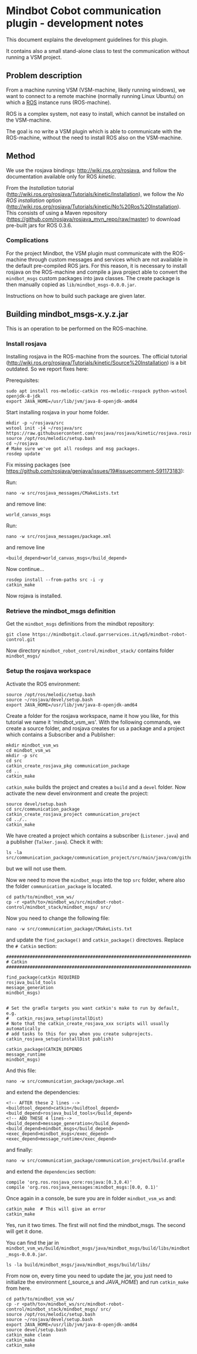 # Mindbot Cobot communication plugin - development notes

This document explains the development guidelines for this plugin.

It contains also a small stand-alone class to test the communication without running a VSM project.


## Problem description

From a machine running VSM (VSM-machine, likely running windows), we want to connect to a remote machine (normally running Linux Ubuntu) on which a [ROS](https://www.ros.org/) instance runs (ROS-machine).

ROS is a complex system, not easy to install, which cannot be installed on the VSM-machine.

The goal is no write a VSM plugin which is able to communicate with the ROS-machine, without the need to install ROS also on the VSM-machine.

## Method

We use the rosjava bindings: <http://wiki.ros.org/rosjava>, and follow the documentation available only for ROS _kinetic_.

From the _Installation_ tutorial (<http://wiki.ros.org/rosjava/Tutorials/kinetic/Installation>), we follow the _No ROS installation_ option (<http://wiki.ros.org/rosjava/Tutorials/kinetic/No%20Ros%20Installation>).
This consists of using a Maven repository (<https://github.com/rosjava/rosjava_mvn_repo/raw/master>) to download pre-built jars for ROS 0.3.6.

### Complications

For the project Mindbot, the VSM plugin must communicate with the ROS-machine through custom messages and services which are not available in the default pre-compiled ROS jars.
For this reason, it is necessary to install rosjava on the ROS-machine and compile a java project able to convert the `mindbot_msgs` custom packages into java classes.
The create package is then manually copied as `lib/mindbot_msgs-0.0.0.jar`.

Instructions on how to build such package are given later.


## Building mindbot_msgs-x.y.z.jar

This is an operation to be performed on the ROS-machine.

### Install rosjava

Installing rosjava in the ROS-machine from the sources.
The official tutorial (<http://wiki.ros.org/rosjava/Tutorials/kinetic/Source%20Installation>) is a bit outdated. So we report fixes here:

Prerequisites:

```
sudo apt install ros-melodic-catkin ros-melodic-rospack python-wstool openjdk-8-jdk
export JAVA_HOME=/usr/lib/jvm/java-8-openjdk-amd64
```

Start installing rosjava in your home folder.

```
mkdir -p ~/rosjava/src
wstool init -j4 ~/rosjava/src https://raw.githubusercontent.com/rosjava/rosjava/kinetic/rosjava.rosinstall
source /opt/ros/melodic/setup.bash
cd ~/rosjava
# Make sure we've got all rosdeps and msg packages.
rosdep update
```

Fix missing packages (see <https://github.com/rosjava/genjava/issues/19#issuecomment-591173183>):

Run:

    nano -w src/rosjava_messages/CMakeLists.txt

and remove line:

    world_canvas_msgs

Run:

    nano -w src/rosjava_messages/package.xml
    
and remove line

    <build_depend>world_canvas_msgs</build_depend>

Now continue...

```
rosdep install --from-paths src -i -y
catkin_make
```

Now rojava is installed.

### Retrieve the mindbot_msgs definition

Get the `mindbot_msgs` definitions from the mindbot repository:

```
git clone https://mindbotgit.cloud.garrservices.it/wp5/mindbot-robot-control.git
```

Now directory `mindbot_robot_control/mindbot_stack/` contains folder `mindbot_msgs/`


### Setup the rosjava workspace

Activate the ROS environment:

```
source /opt/ros/melodic/setup.bash
source ~/rosjava/devel/setup.bash
export JAVA_HOME=/usr/lib/jvm/java-8-openjdk-amd64
```

Create a folder for the rosjava workspace, name it how you like, for this tutorial we name it 'mindbot_vsm_ws'. 
With the following commands, we create a source folder, and rosjava creates for us a package and a project which contains a Subscriber and a Publisher:

```
mkdir mindbot_vsm_ws
cd mindbot_vsm_ws
mkdir -p src
cd src
catkin_create_rosjava_pkg communication_package
cd ..
catkin_make
```

`catkin_make` builds the project and creates a `build` and a `devel` folder.
Now activate the new devel environment and create the project:

```
source devel/setup.bash
cd src/communication_package
catkin_create_rosjava_project communication_project
cd ../..
catkin_make
```

We have created a project which contains a subscriber (`Listener.java`) and a publisher (`Talker.java`). Check it with:

    ls -la src/communication_package/communication_project/src/main/java/com/github/communication_package/communication_project/

but we will not use them.

Now we need to move the `mindbot_msgs` into the top `src` folder, where also the folder `communication_package` is located.

```
cd path/to/mindbot_vsm_ws/
cp -r <path/to>/mindbot_ws/src/mindbot-robot-control/mindbot_stack/mindbot_msgs/ src/
```


Now you need to change the following file:

    nano -w src/communication_package/CMakeLists.txt

and update the `find_package()` and `catkin_package()` directoves.
Replace the `# Catkin` section:

```
##############################################################################
# Catkin
##############################################################################

find_package(catkin REQUIRED
rosjava_build_tools
message_generation
mindbot_msgs)


# Set the gradle targets you want catkin's make to run by default, e.g.
#   catkin_rosjava_setup(installDist)
# Note that the catkin_create_rosjava_xxx scripts will usually automatically
# add tasks to this for you when you create subprojects.
catkin_rosjava_setup(installDist publish)

catkin_package(CATKIN_DEPENDS
message_runtime
mindbot_msgs)
```

And this file:

    nano -w src/communication_package/package.xml

and extend the dependencies:

```
<!-- AFTER these 2 lines -->
<buildtool_depend>catkin</buildtool_depend>
<build_depend>rosjava_build_tools</build_depend>
<!-- ADD THESE 4 lines-->
<build_depend>message_generation</build_depend>
<build_depend>mindbot_msgs</build_depend>
<exec_depend>mindbot_msgs</exec_depend>
<exec_depend>message_runtime</exec_depend>
```

and finally:

    nano -w src/communication_package/communication_project/build.gradle

and extend the `dependencies` section:

```
compile 'org.ros.rosjava_core:rosjava:[0.3,0.4)'
compile 'org.ros.rosjava_messages:mindbot_msgs:[0.0, 0.1)'
```

Once again in a console, be sure you are in folder `mindbot_vsm_ws` and:

```
catkin_make  # This will give an error
catkin_make
```

Yes, run it two times. The first will not find the mindbot_msgs. The second will get it done.

You can find the jar in `mindbot_vsm_ws/build/mindbot_msgs/java/mindbot_msgs/build/libs/mindbot_msgs-0.0.0.jar`.

    ls -la build/mindbot_msgs/java/mindbot_msgs/build/libs/

From now on, every time you need to update the jar, you just need to initialize the environment (_source_s and _JAVA_HOME_) and run `catkin_make` from here.

```
cd path/to/mindbot_vsm_ws/
cp -r <path/to>/mindbot_ws/src/mindbot-robot-control/mindbot_stack/mindbot_msgs/ src/
source /opt/ros/melodic/setup.bash
source ~/rosjava/devel/setup.bash
export JAVA_HOME=/usr/lib/jvm/java-8-openjdk-amd64
source devel/setup.bash
catkin_make clean
catkin_make
catkin_make
```
